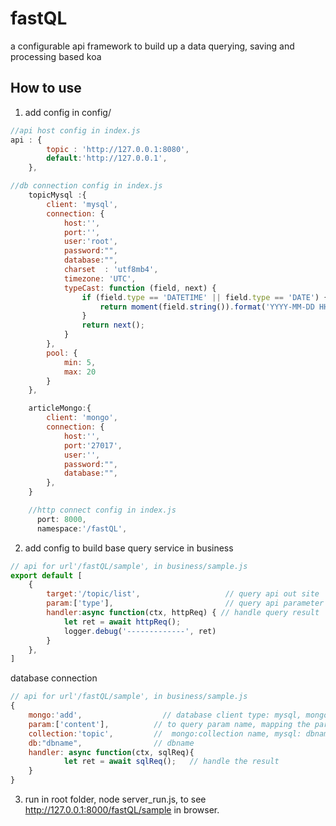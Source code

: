 # fastQL
a configurable api framework to build up a data querying, saving and processing based koa

## How to use
1. add config in config/
```js
//api host config in index.js
api : {
		topic : 'http://127.0.0.1:8080',
		default:'http://127.0.0.1',
	},

//db connection config in index.js
    topicMysql :{
		client: 'mysql',
		connection: {
			host:'',
			port:'',
			user:'root',
			password:"",
			database:"",
			charset  : 'utf8mb4',
			timezone: 'UTC',
			typeCast: function (field, next) {
				if (field.type == 'DATETIME' || field.type == 'DATE') {
					return moment(field.string()).format('YYYY-MM-DD HH:mm:ss');
				}
				return next();
			}
		},
		pool: {
			min: 5,
			max: 20
		}
	},

	articleMongo:{
		client: 'mongo',
		connection: {
			host:'',
			port:'27017',
			user:'',
			password:"",
			database:"",
		},
	}

	//http connect config in index.js
      port: 8000,
      namespace:'/fastQL',
```

2. add config to build base query service in business
```js
// api for url'/fastQL/sample', in business/sample.js
export default [
	{
		target:'/topic/list',                   // query api out site
		param:['type'],                         // query api parameter
		handler:async function(ctx, httpReq) { // handle query result
			let ret = await httpReq();
			logger.debug('-------------', ret)
		}
	},
]
```

database connection
```js
// api for url'/fastQL/sample', in business/sample.js
{
    mongo:'add',                  // database client type: mysql, mongo etc
    param:['content'],          // to query param name, mapping the param from client
    collection:'topic',         //  mongo:collection name, mysql: dbname
    db:"dbname",                // dbname
    handler: async function(ctx, sqlReq){
            let ret = await sqlReq();   // handle the result
    }
}
```


3. run in root folder, node server_run.js, to see http://127.0.0.1:8000/fastQL/sample in browser.